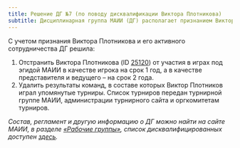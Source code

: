 ```yaml
---
title: Решение ДГ №7 (по поводу дисквалификации Виктора Плотникова)
subtitle: Дисциплинарная группа МАИИ (ДГ) располагает признанием Виктора Плотникова в том, что он получил несанкционированный доступ к пакетам ряда турниров. 
---
```


С учетом признания Виктора Плотникова и его активного сотрудничества ДГ решила:
1. Отстранить Виктора Плотникова (ID [25120](https://rating.maii.li/b/player/25120)) от участия в играх под эгидой МАИИ в качестве игрока на срок 1 год, а в качестве представителя и ведущего – на срок 2 года. 
2. Удалить результаты команд, в составе которых Виктор Плотников играл упомянутые турниры. Список турниров передан турнирной группе МАИИ, администрации турнирного сайта и оргкомитетам турниров.

*Состав, регламент и другую информацию о ДГ можно найти на сайте МАИИ, в разделе [«Рабочие группы»](https://www.maii.li/p/who#dg), список дисквалифицированных доступен [здесь](https://www.maii.li/p/disqual).*